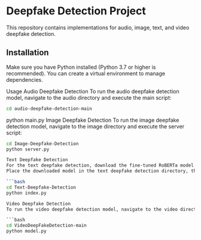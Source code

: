 # Deepfake Detection Project

This repository contains implementations for audio, image, text, and video deepfake detection.

## Installation

Make sure you have Python installed (Python 3.7 or higher is recommended). You can create a virtual environment to manage dependencies.

Usage
Audio Deepfake Detection
To run the audio deepfake detection model, navigate to the audio directory and execute the main script:

```bash
cd audio-deepfake-detection-main
```
python main.py
Image Deepfake Detection
To run the image deepfake detection model, navigate to the image directory and execute the server script:

```bash
cd Image-Deepfake-Detection
python server.py

Text Deepfake Detection
For the text deepfake detection, download the fine-tuned RoBERTa model from the following link: https://drive.google.com/file/d/16Be7V62ew3PVf5pbxNOr_uLB1CTGpYg-/view?usp=sharing
Place the downloaded model in the text deepfake detection directory, then run:

```bash
cd Text-Deepfake-Detection
python index.py

Video Deepfake Detection
To run the video deepfake detection model, navigate to the video directory and execute the model script:

```bash
cd VideoDeepFakeDetection-main
python model.py
